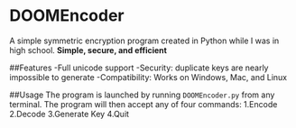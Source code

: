 # DOOMEncoder
A simple symmetric encryption program created in Python while I was in high school. **Simple, secure, and efficient**

##Features
-Full unicode support
-Security: duplicate keys are nearly impossible to generate
-Compatibility: Works on Windows, Mac, and Linux

##Usage
The program is launched by running `DOOMEncoder.py` from any terminal. The program will then accept any of four commands:
1.Encode
2.Decode
3.Generate Key
4.Quit
